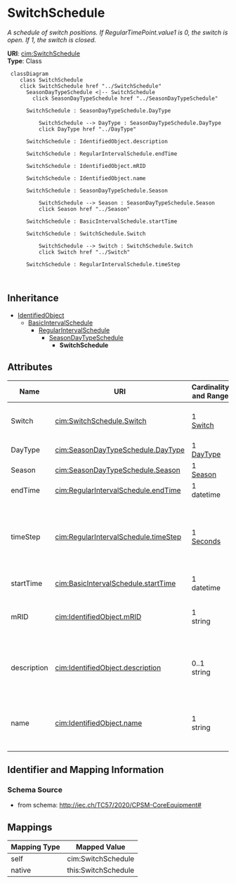 # SwitchSchedule


_A schedule of switch positions.  If RegularTimePoint.value1 is 0, the switch is open.  If 1, the switch is closed._





**URI**: [cim:SwitchSchedule](http://iec.ch/TC57/CIM100#SwitchSchedule)<br />
**Type**: Class




```mermaid
 classDiagram
    class SwitchSchedule
    click SwitchSchedule href "../SwitchSchedule"
      SeasonDayTypeSchedule <|-- SwitchSchedule
        click SeasonDayTypeSchedule href "../SeasonDayTypeSchedule"
      
      SwitchSchedule : SeasonDayTypeSchedule.DayType
        
          SwitchSchedule --> DayType : SeasonDayTypeSchedule.DayType
          click DayType href "../DayType"
        
      SwitchSchedule : IdentifiedObject.description
        
      SwitchSchedule : RegularIntervalSchedule.endTime
        
      SwitchSchedule : IdentifiedObject.mRID
        
      SwitchSchedule : IdentifiedObject.name
        
      SwitchSchedule : SeasonDayTypeSchedule.Season
        
          SwitchSchedule --> Season : SeasonDayTypeSchedule.Season
          click Season href "../Season"
        
      SwitchSchedule : BasicIntervalSchedule.startTime
        
      SwitchSchedule : SwitchSchedule.Switch
        
          SwitchSchedule --> Switch : SwitchSchedule.Switch
          click Switch href "../Switch"
        
      SwitchSchedule : RegularIntervalSchedule.timeStep
        
      
```





## Inheritance
* [IdentifiedObject](IdentifiedObject.md)
    * [BasicIntervalSchedule](BasicIntervalSchedule.md)
        * [RegularIntervalSchedule](RegularIntervalSchedule.md)
            * [SeasonDayTypeSchedule](SeasonDayTypeSchedule.md)
                * **SwitchSchedule**



## Attributes


| Name | URI | Cardinality and Range | Description | Inheritance |
| ---  | --- | --- | --- | --- |
| Switch | [cim:SwitchSchedule.Switch](http://iec.ch/TC57/CIM100#SwitchSchedule.Switch) | 1 <br />  [Switch](Switch.md)  | A SwitchSchedule is associated with a Switch | direct |
| DayType | [cim:SeasonDayTypeSchedule.DayType](http://iec.ch/TC57/CIM100#SeasonDayTypeSchedule.DayType) | 1 <br />  [DayType](DayType.md)  | DayType for the Schedule | [SeasonDayTypeSchedule](SeasonDayTypeSchedule.md) |
| Season | [cim:SeasonDayTypeSchedule.Season](http://iec.ch/TC57/CIM100#SeasonDayTypeSchedule.Season) | 1 <br />  [Season](Season.md)  | Season for the Schedule | [SeasonDayTypeSchedule](SeasonDayTypeSchedule.md) |
| endTime | [cim:RegularIntervalSchedule.endTime](http://iec.ch/TC57/CIM100#RegularIntervalSchedule.endTime) | 1 <br />  datetime  | The time for the last time point | [RegularIntervalSchedule](RegularIntervalSchedule.md) |
| timeStep | [cim:RegularIntervalSchedule.timeStep](http://iec.ch/TC57/CIM100#RegularIntervalSchedule.timeStep) | 1 <br />  [Seconds](Seconds.md)  | The time between each pair of subsequent regular time points in sequence orde... | [RegularIntervalSchedule](RegularIntervalSchedule.md) |
| startTime | [cim:BasicIntervalSchedule.startTime](http://iec.ch/TC57/CIM100#BasicIntervalSchedule.startTime) | 1 <br />  datetime  | The time for the first time point | [BasicIntervalSchedule](BasicIntervalSchedule.md) |
| mRID | [cim:IdentifiedObject.mRID](http://iec.ch/TC57/CIM100#IdentifiedObject.mRID) | 1 <br />  string  | Master resource identifier issued by a model authority | [IdentifiedObject](IdentifiedObject.md) |
| description | [cim:IdentifiedObject.description](http://iec.ch/TC57/CIM100#IdentifiedObject.description) | 0..1 <br />  string  | The description is a free human readable text describing or naming the object | [IdentifiedObject](IdentifiedObject.md) |
| name | [cim:IdentifiedObject.name](http://iec.ch/TC57/CIM100#IdentifiedObject.name) | 1 <br />  string  | The name is any free human readable and possibly non unique text naming the o... | [IdentifiedObject](IdentifiedObject.md) |









## Identifier and Mapping Information







### Schema Source


* from schema: http://iec.ch/TC57/2020/CPSM-CoreEquipment#





## Mappings

| Mapping Type | Mapped Value |
| ---  | ---  |
| self | cim:SwitchSchedule |
| native | this:SwitchSchedule |




